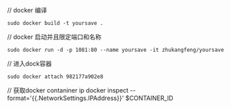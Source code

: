 // docker 编译
```
sudo docker build -t yoursave .
```

// docker 启动并且限定端口和名称
```
sudo docker run -d -p 1081:80 --name yoursave -it zhukangfeng/yoursave
```

// 进入dock容器
```
sudo docker attach 982177a902e8
```
// 获取docker contaniner ip
docker inspect --format='{{.NetworkSettings.IPAddress}}' $CONTAINER_ID
